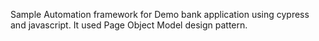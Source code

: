 Sample Automation framework for Demo bank application using cypress and javascript.
It used Page Object Model design pattern.
